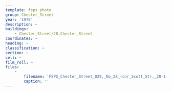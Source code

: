 ```yaml
---
template: fsps_photo
group: Chester_Street
year: '1978'
description: ~
buildings:
    - Chester_Street/28_Chester_Street
coordinates: ~
heading: ~
classification: ~
section: ~
cell: ~
film_roll: ~
files:
    -
        filename: 'FSPS_Chester_Street_029,_No_28_(cnr_Scott_St),_20-1-A,_1978.png'
        caption: ''
---
```

